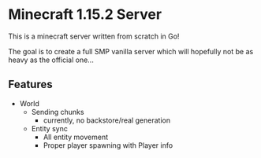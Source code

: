 # Minecraft 1.15.2 Server

This is a minecraft server written from scratch in Go!

The goal is to create a full SMP vanilla server which will hopefully not be as heavy as the official one...


## Features
* World
    * Sending chunks 
        * currently, no backstore/real generation
    * Entity sync
        * All entity movement
        * Proper player spawning with Player info
